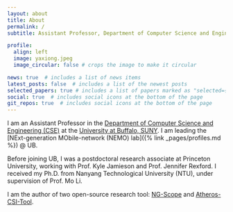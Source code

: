 ```yaml
---
layout: about
title: About
permalink: /
subtitle: Assistant Professor, Department of Computer Science and Engineering

profile:
  align: left 
  image: yaxiong.jpeg
  image_circular: false # crops the image to make it circular

news: true  # includes a list of news items
latest_posts: false  # includes a list of the newest posts
selected_papers: true # includes a list of papers marked as "selected={true}"
social: true  # includes social icons at the bottom of the page
git_repos: true  # includes social icons at the bottom of the page
---
```


I am an Assistant Professor in the [Department of Computer Science and Engineering (CSE)](https://engineering.buffalo.edu/computer-science-engineering.html) 
at the [University at Buffalo, SUNY](https://www.buffalo.edu/). I am leading the [NExt-generation MObile-network (NEMO) lab]({% link _pages/profiles.md %}) @ UB.

Before joining UB, I was a postdoctoral research associate at Princeton University,
working with Prof. Kyle Jamieson and Prof. Jennifer Rexford. 
I received my Ph.D. from Nanyang Technological University (NTU), 
under supervision of Prof. Mo Li.

I am the author of two open-source research tool: [NG-Scope](https://github.com/YaxiongXiePrinceton/NG-Scope) and [Atheros-CSI-Tool](https://wands.sg/research/wifi/AtherosCSI/).


